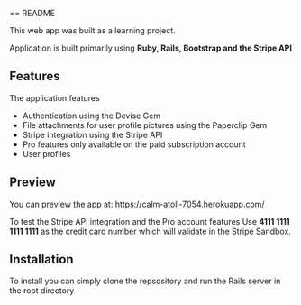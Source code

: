 == README

This web app was built as a learning project.

Application is built primarily using **Ruby, Rails, Bootstrap and the Stripe API**

## Features

The application features

* Authentication using the Devise Gem
* File attachments for user profile pictures using the Paperclip Gem
* Stripe integration using the Stripe API
* Pro features only available on the paid subscription account
* User profiles


## Preview

You can preview the app at: https://calm-atoll-7054.herokuapp.com/

To test the Stripe API integration and the Pro account features Use **4111 1111 1111 1111** as the credit card number which will validate in the Stripe Sandbox.

## Installation

To install you can simply clone the repsository and run the Rails server in the root directory






